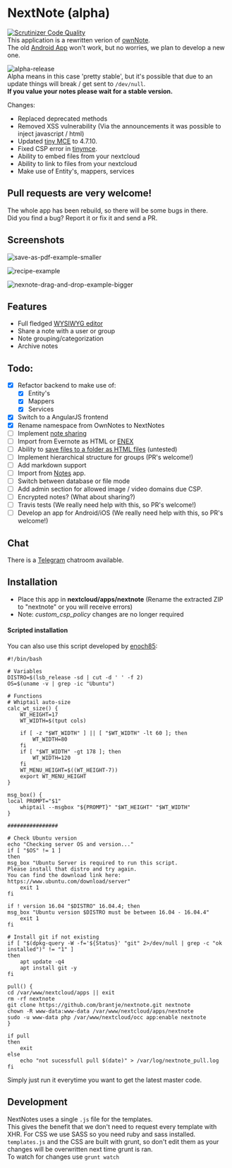 # NextNote (alpha)
[![Scrutinizer Code Quality](https://scrutinizer-ci.com/g/brantje/nextnote/badges/quality-score.png?b=master)](https://scrutinizer-ci.com/g/brantje/nextnote/?branch=master)   
This application is a rewritten verion of [ownNote](https://github.com/Fmstrat/ownnote).<br>
The old [Android App](https://play.google.com/store/apps/details?id=com.nowsci.ownnote&hl=sv) won't work, but no worries, we plan to develop a new one.

![alpha-release](https://user-images.githubusercontent.com/1787238/38750516-0adbd372-3f0a-11e8-9120-6521cf3232a5.gif)<br>
Alpha means in this case 'pretty stable', but it's possible that due to an update things will break / get sent to `/dev/null`.<br>
**If you value your notes please wait for a stable version.**
    
Changes:
- Replaced deprecated methods
- Removed XSS vulnerability (Via the announcements it was possible to inject javascript / html)
- Updated [tiny MCE](https://github.com/tinymce/tinymce) to  4.7.10.
- Fixed CSP error in [tinymce](https://github.com/tinymce/tinymce).
- Ability to embed files from your nextcloud 
- Ability to link to files from your nextcloud
- Make use of Entity's, mappers, services

## Pull requests are very welcome!
The whole app has been rebuild, so there will be some bugs in there.   
Did you find a bug? Report it or fix it and send a PR.

## Screenshots
![save-as-pdf-example-smaller](https://user-images.githubusercontent.com/1787238/38752055-c6f0db1c-3f0e-11e8-8b57-920f1a709b38.gif)

![recipe-example](https://user-images.githubusercontent.com/1787238/38751463-0fb851c4-3f0d-11e8-867e-0db143f730e1.png)

![nexnote-drag-and-drop-example-bigger](https://user-images.githubusercontent.com/1787238/38581663-58ecc3b8-3cc2-11e8-9011-970ace95a5f5.gif)

## Features
- Full fledged [WYSIWYG editor](https://github.com/tinymce/tinymce)
- Share a note with a user or group
- Note grouping/categorization
- Archive notes


## Todo:
- [x] Refactor backend to make use of:
  - [x] Entity's
  - [x] Mappers
  - [x] Services
- [x] Switch to a AngularJS frontend
- [X] Rename namespace from OwnNotes to NextNotes
- [ ] Implement [note sharing](https://github.com/brantje/nextnote/issues/81)
- [ ] Import from Evernote as HTML or [ENEX](https://github.com/brantje/nextnote/issues/75)
- [ ] Ability to [save files to a folder as HTML files](https://github.com/brantje/nextnote/issues/96) (untested)
- [ ] Implement hierarchical structure for groups (PR's welcome!)
- [ ] Add markdown support
- [ ] Import from [Notes](https://github.com/nextcloud/notes) app.
- [ ] Switch between database or file mode
- [ ] Add admin section for allowed image / video domains due CSP.
- [ ] Encrypted notes? (What about sharing?)
- [ ] Travis tests (We really need help with this, so PR's welcome!) 
- [ ] Develop an app for Android/iOS (We really need help with this, so PR's welcome!)
   
## Chat
There is a [Telegram](https://t.me/NextNote) chatroom available.
   
## Installation
- Place this app in **nextcloud/apps/nextnote** (Rename the extracted ZIP to "nextnote" or you will receive errors)
- Note: *custom_csp_policy* changes are no longer required

#### Scripted installation

You can also use this script developed by [enoch85](https://github.com/enoch85):
```
#!/bin/bash

# Variables
DISTRO=$(lsb_release -sd | cut -d ' ' -f 2)
OS=$(uname -v | grep -ic "Ubuntu")

# Functions
# Whiptail auto-size
calc_wt_size() {
    WT_HEIGHT=17
    WT_WIDTH=$(tput cols)

    if [ -z "$WT_WIDTH" ] || [ "$WT_WIDTH" -lt 60 ]; then
        WT_WIDTH=80
    fi
    if [ "$WT_WIDTH" -gt 178 ]; then
        WT_WIDTH=120
    fi
    WT_MENU_HEIGHT=$((WT_HEIGHT-7))
    export WT_MENU_HEIGHT
}

msg_box() {
local PROMPT="$1"
    whiptail --msgbox "${PROMPT}" "$WT_HEIGHT" "$WT_WIDTH"
}

################

# Check Ubuntu version
echo "Checking server OS and version..."
if [ "$OS" != 1 ]
then
msg_box "Ubuntu Server is required to run this script.
Please install that distro and try again.
You can find the download link here: https://www.ubuntu.com/download/server"
    exit 1
fi

if ! version 16.04 "$DISTRO" 16.04.4; then
msg_box "Ubuntu version $DISTRO must be between 16.04 - 16.04.4"
    exit 1
fi

# Install git if not existing
if [ "$(dpkg-query -W -f='${Status}' "git" 2>/dev/null | grep -c "ok installed")" != "1" ]
then
    apt update -q4
    apt install git -y
fi

pull() {
cd /var/www/nextcloud/apps || exit
rm -rf nextnote
git clone https://github.com/brantje/nextnote.git nextnote
chown -R www-data:www-data /var/www/nextcloud/apps/nextnote
sudo -u www-data php /var/www/nextcloud/occ app:enable nextnote
}

if pull
then
    exit
else
    echo "not sucessfull pull $(date)" > /var/log/nextnote_pull.log
fi
```

Simply just run it everytime you want to get the latest master code.

## Development

NextNotes uses a single `.js` file for the templates.   
This gives the benefit that we don't need to request every template with XHR.
For CSS we use SASS so you need ruby and sass installed.
`templates.js` and the CSS are built with grunt, so don't edit them as your changes will be overwritten next time grunt is ran.   
To watch for changes use `grunt watch`
